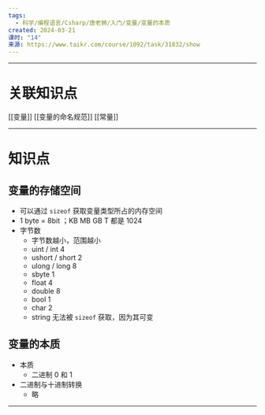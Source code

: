 ```yaml
---
tags:
  - 科学/编程语言/Csharp/唐老狮/入门/变量/变量的本质
created: 2024-03-21
课时: "14"
来源: https://www.taikr.com/course/1092/task/31832/show
---
```


---
# 关联知识点

[[变量]] [[变量的命名规范]] [[常量]]

---
# 知识点

## 变量的存储空间

- 可以通过 `sizeof` 获取变量类型所占的内存空间
- 1 byte = 8bit ；KB MB GB T 都是 1024 
- 字节数
	- 字节数越小，范围越小
	- uint / int 4 
	- ushort / short 2
	- ulong / long 8
	- sbyte 1
	- float 4
	- double 8 
	- bool 1
	- char 2
	- string 无法被 `sizeof` 获取，因为其可变
## 变量的本质

- 本质
	- 二进制 0 和 1
- 二进制与十进制转换
	- 略

---
